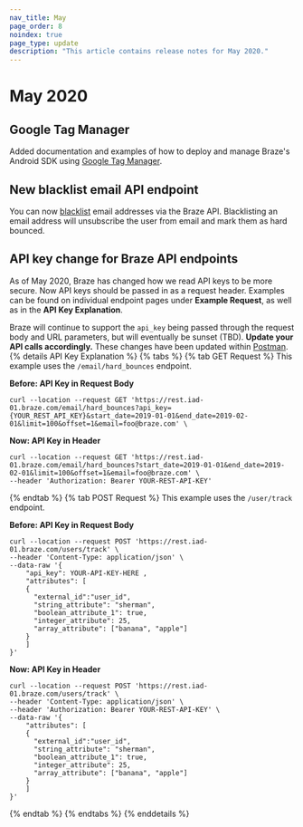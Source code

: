 ```yaml
---
nav_title: May
page_order: 8
noindex: true
page_type: update
description: "This article contains release notes for May 2020."
---
```

# May 2020

## Google Tag Manager

Added documentation and examples of how to deploy and manage Braze's Android SDK using [Google Tag Manager]({{site.baseurl}}/developer_guide/platform_integration_guides/android/advanced_use_cases/android_google_tag_manager/).

## New blacklist email API endpoint

You can now [blacklist]({{site.baseurl}}/api/endpoints/email/post_blacklist/) email addresses via the Braze API. Blacklisting an email address will unsubscribe the user from email and mark them as hard bounced.

## API key change for Braze API endpoints

As of May 2020, Braze has changed how we read API keys to be more secure. Now API keys should be passed in as a request header. Examples can be found on individual endpoint pages under **Example Request**, as well as in the **API Key Explanation**.

Braze will continue to support the `api_key` being passed through the request body and URL parameters, but will eventually be sunset (TBD). **Update your API calls accordingly.** These changes have been updated within [Postman](https://documenter.getpostman.com/view/4689407/SVYrsdsG?version=latest#intro).
{% details API Key Explanation %}
{% tabs %}
{% tab GET Request %}
This example uses the `/email/hard_bounces` endpoint.

**Before: API Key in Request Body**
```
curl --location --request GET 'https://rest.iad-01.braze.com/email/hard_bounces?api_key={YOUR_REST_API_KEY}&start_date=2019-01-01&end_date=2019-02-01&limit=100&offset=1&email=foo@braze.com' \
```
**Now: API Key in Header**
```
curl --location --request GET 'https://rest.iad-01.braze.com/email/hard_bounces?start_date=2019-01-01&end_date=2019-02-01&limit=100&offset=1&email=foo@braze.com' \
--header 'Authorization: Bearer YOUR-REST-API-KEY'
```
{% endtab %}
{% tab POST Request %}
This example uses the `/user/track` endpoint.

**Before: API Key in Request Body**
```
curl --location --request POST 'https://rest.iad-01.braze.com/users/track' \
--header 'Content-Type: application/json' \
--data-raw '{
	"api_key": YOUR-API-KEY-HERE ,
	"attributes": [ 
 	{
 	  "external_id":"user_id",
      "string_attribute": "sherman",
      "boolean_attribute_1": true,
      "integer_attribute": 25,
      "array_attribute": ["banana", "apple"]
    }
    ]
}'
```
**Now: API Key in Header**
```
curl --location --request POST 'https://rest.iad-01.braze.com/users/track' \
--header 'Content-Type: application/json' \
--header 'Authorization: Bearer YOUR-REST-API-KEY' \
--data-raw '{
	"attributes": [ 
 	{
	  "external_id":"user_id",
      "string_attribute": "sherman",
      "boolean_attribute_1": true,
      "integer_attribute": 25,
      "array_attribute": ["banana", "apple"]
    }
    ]
}'
```
{% endtab %}
{% endtabs %}
{% enddetails %}


